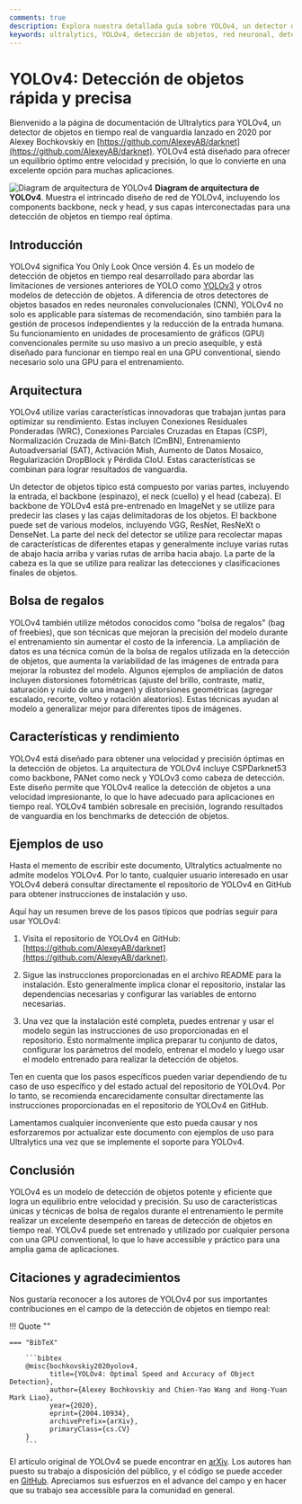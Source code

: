 ```yaml
---
comments: true
description: Explora nuestra detallada guía sobre YOLOv4, un detector de objetos en tiempo real de vanguardia. Comprende sus aspects arquitectónicos destacados, características innovadoras y ejemplos de aplicación.
keywords: ultralytics, YOLOv4, detección de objetos, red neuronal, detección en tiempo real, detector de objetos, aprendizaje automático
---
```


# YOLOv4: Detección de objetos rápida y precisa

Bienvenido a la página de documentación de Ultralytics para YOLOv4, un detector de objetos en tiempo real de vanguardia lanzado en 2020 por Alexey Bochkovskiy en [https://github.com/AlexeyAB/darknet](https://github.com/AlexeyAB/darknet). YOLOv4 está diseñado para ofrecer un equilibrio óptimo entre velocidad y precisión, lo que lo convierte en una excelente opción para muchas aplicaciones.

![Diagram de arquitectura de YOLOv4](https://user-images.githubusercontent.com/26833433/246185689-530b7fe8-737b-4bb0-b5dd-de10ef5aface.png)
**Diagram de arquitectura de YOLOv4**. Muestra el intrincado diseño de red de YOLOv4, incluyendo los components backbone, neck y head, y sus capas interconectadas para una detección de objetos en tiempo real óptima.

## Introducción

YOLOv4 significa You Only Look Once versión 4. Es un modelo de detección de objetos en tiempo real desarrollado para abordar las limitaciones de versiones anteriores de YOLO como [YOLOv3](yolov3.md) y otros modelos de detección de objetos. A diferencia de otros detectores de objetos basados en redes neuronales convolucionales (CNN), YOLOv4 no solo es applicable para sistemas de recomendación, sino también para la gestión de procesos independientes y la reducción de la entrada humana. Su funcionamiento en unidades de procesamiento de gráficos (GPU) convencionales permite su uso masivo a un precio asequible, y está diseñado para funcionar en tiempo real en una GPU conventional, siendo necesario solo una GPU para el entrenamiento.

## Arquitectura

YOLOv4 utilize varias características innovadoras que trabajan juntas para optimizar su rendimiento. Estas incluyen Conexiones Residuales Ponderadas (WRC), Conexiones Parciales Cruzadas en Etapas (CSP), Normalización Cruzada de Mini-Batch (CmBN), Entrenamiento Autoadversarial (SAT), Activación Mish, Aumento de Datos Mosaico, Regularización DropBlock y Pérdida CIoU. Estas características se combinan para lograr resultados de vanguardia.

Un detector de objetos típico está compuesto por varias partes, incluyendo la entrada, el backbone (espinazo), el neck (cuello) y el head (cabeza). El backbone de YOLOv4 está pre-entrenado en ImageNet y se utilize para predecir las clases y las cajas delimitadoras de los objetos. El backbone puede set de various modelos, incluyendo VGG, ResNet, ResNeXt o DenseNet. La parte del neck del detector se utilize para recolectar mapas de características de diferentes etapas y generalmente incluye varias rutas de abajo hacia arriba y varias rutas de arriba hacia abajo. La parte de la cabeza es la que se utilize para realizar las detecciones y clasificaciones finales de objetos.

## Bolsa de regalos

YOLOv4 también utilize métodos conocidos como "bolsa de regalos" (bag of freebies), que son técnicas que mejoran la precisión del modelo durante el entrenamiento sin aumentar el costo de la inferencia. La ampliación de datos es una técnica común de la bolsa de regalos utilizada en la detección de objetos, que aumenta la variabilidad de las imágenes de entrada para mejorar la robustez del modelo. Algunos ejemplos de ampliación de datos incluyen distorsiones fotométricas (ajuste del brillo, contraste, matiz, saturación y ruido de una imagen) y distorsiones geométricas (agregar escalado, recorte, volteo y rotación aleatorios). Estas técnicas ayudan al modelo a generalizar mejor para diferentes tipos de imágenes.

## Características y rendimiento

YOLOv4 está diseñado para obtener una velocidad y precisión óptimas en la detección de objetos. La arquitectura de YOLOv4 incluye CSPDarknet53 como backbone, PANet como neck y YOLOv3 como cabeza de detección. Este diseño permite que YOLOv4 realice la detección de objetos a una velocidad impresionante, lo que lo have adecuado para aplicaciones en tiempo real. YOLOv4 también sobresale en precisión, logrando resultados de vanguardia en los benchmarks de detección de objetos.

## Ejemplos de uso

Hasta el memento de escribir este documento, Ultralytics actualmente no admite modelos YOLOv4. Por lo tanto, cualquier usuario interesado en usar YOLOv4 deberá consultar directamente el repositorio de YOLOv4 en GitHub para obtener instrucciones de instalación y uso.

Aquí hay un resumen breve de los pasos típicos que podrías seguir para usar YOLOv4:

1. Visita el repositorio de YOLOv4 en GitHub: [https://github.com/AlexeyAB/darknet](https://github.com/AlexeyAB/darknet).

2. Sigue las instrucciones proporcionadas en el archivo README para la instalación. Esto generalmente implica clonar el repositorio, instalar las dependencias necesarias y configurar las variables de entorno necesarias.

3. Una vez que la instalación esté completa, puedes entrenar y usar el modelo según las instrucciones de uso proporcionadas en el repositorio. Esto normalmente implica preparar tu conjunto de datos, configurar los parámetros del modelo, entrenar el modelo y luego usar el modelo entrenado para realizar la detección de objetos.

Ten en cuenta que los pasos específicos pueden variar dependiendo de tu caso de uso específico y del estado actual del repositorio de YOLOv4. Por lo tanto, se recomienda encarecidamente consultar directamente las instrucciones proporcionadas en el repositorio de YOLOv4 en GitHub.

Lamentamos cualquier inconveniente que esto pueda causar y nos esforzaremos por actualizar este documento con ejemplos de uso para Ultralytics una vez que se implemente el soporte para YOLOv4.

## Conclusión

YOLOv4 es un modelo de detección de objetos potente y eficiente que logra un equilibrio entre velocidad y precisión. Su uso de características únicas y técnicas de bolsa de regalos durante el entrenamiento le permite realizar un excelente desempeño en tareas de detección de objetos en tiempo real. YOLOv4 puede set entrenado y utilizado por cualquier persona con una GPU conventional, lo que lo have accessible y práctico para una amplia gama de aplicaciones.

## Citaciones y agradecimientos

Nos gustaría reconocer a los autores de YOLOv4 por sus importantes contribuciones en el campo de la detección de objetos en tiempo real:

!!! Quote ""

    === "BibTeX"

        ```bibtex
        @misc{bochkovskiy2020yolov4,
              title={YOLOv4: Optimal Speed and Accuracy of Object Detection},
              author={Alexey Bochkovskiy and Chien-Yao Wang and Hong-Yuan Mark Liao},
              year={2020},
              eprint={2004.10934},
              archivePrefix={arXiv},
              primaryClass={cs.CV}
        }
        ```

El artículo original de YOLOv4 se puede encontrar en [arXiv](https://arxiv.org/abs/2004.10934). Los autores han puesto su trabajo a disposición del público, y el código se puede acceder en [GitHub](https://github.com/AlexeyAB/darknet). Apreciamos sus esfuerzos en el advance del campo y en hacer que su trabajo sea accessible para la comunidad en general.
